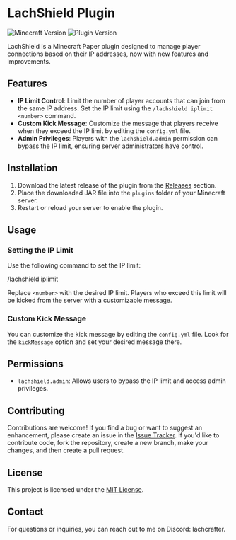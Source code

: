 # LachShield Plugin

![Minecraft Version](https://img.shields.io/badge/Minecraft-1.20.2-brightgreen.svg)
![Plugin Version](https://img.shields.io/badge/Plugin%20Version-1.2.1-blue.svg)

LachShield is a Minecraft Paper plugin designed to manage player connections based on their IP addresses, now with new features and improvements.

## Features

- **IP Limit Control**: Limit the number of player accounts that can join from the same IP address. Set the IP limit using the `/lachshield iplimit <number>` command.
- **Custom Kick Message**: Customize the message that players receive when they exceed the IP limit by editing the `config.yml` file.
- **Admin Privileges**: Players with the `lachshield.admin` permission can bypass the IP limit, ensuring server administrators have control.

## Installation

1. Download the latest release of the plugin from the [Releases](https://github.com/LachCrafter/LachShield/releases) section.
2. Place the downloaded JAR file into the `plugins` folder of your Minecraft server.
3. Restart or reload your server to enable the plugin.

## Usage

### Setting the IP Limit

Use the following command to set the IP limit:

/lachshield iplimit <number>

Replace `<number>` with the desired IP limit. Players who exceed this limit will be kicked from the server with a customizable message.

### Custom Kick Message

You can customize the kick message by editing the `config.yml` file. Look for the `kickMessage` option and set your desired message there.

## Permissions

- `lachshield.admin`: Allows users to bypass the IP limit and access admin privileges.

## Contributing

Contributions are welcome! If you find a bug or want to suggest an enhancement, please create an issue in the [Issue Tracker](https://github.com/LachCrafter/LachShield/issues). If you'd like to contribute code, fork the repository, create a new branch, make your changes, and then create a pull request.

## License

This project is licensed under the [MIT License](https://github.com/LachCrafter/LachShield/blob/master/LICENSE).

## Contact

For questions or inquiries, you can reach out to me on Discord: lachcrafter.
